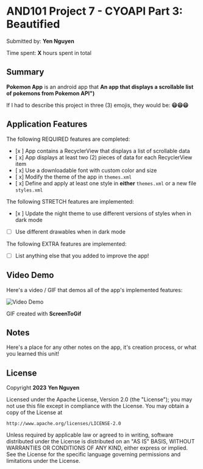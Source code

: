 <!-- (This is a comment) INSTRUCTIONS: Go through this page and fill out any **bolded** entries with their correct values.-->

# AND101 Project 7 - CYOAPI Part 3: Beautified

Submitted by: **Yen Nguyen**

Time spent: **X** hours spent in total

## Summary

**Pokemon App** is an android app that **An app that displays a scrollable list of pokemons from Pokemon API")**

If I had to describe this project in three (3) emojis, they would be: **😃😃😃**

## Application Features

<!-- (This is a comment) Please be sure to change the [ ] to [x] for any features you completed.  If a feature is not checked [x], you might miss the points for that item! -->

The following REQUIRED features are completed:

- [x ] App contains a RecyclerView that displays a list of scrollable data
- [ x] App displays at least two (2) pieces of data for each RecyclerView item
- [ x] Use a downloadable font with custom color and size
- [ x] Modify the theme of the app in `themes.xml`
- [ x] Define and apply at least one style in **either** `themes.xml` or a new file `styles.xml`

The following STRETCH features are implemented:

- [x ] Update the night theme to use different versions of styles when in dark mode
- [ ] Use different drawables when in dark mode

The following EXTRA features are implemented:

- [ ] List anything else that you added to improve the app!

## Video Demo

Here's a video / GIF that demos all of the app's implemented features:

<img src='![pokemon_api_unit7](https://github.com/yenn02/project7/assets/124716558/d75ff21a-07e8-4397-8ff9-efd89844685c)
' title='Video Demo' width='' alt='Video Demo' />

GIF created with **ScreenToGif**

<!-- Recommended tools:
- [Kap](https://getkap.co/) for macOS
- [ScreenToGif](https://www.screentogif.com/) for Windows
- [peek](https://github.com/phw/peek) for Linux. -->

## Notes

Here's a place for any other notes on the app, it's creation process, or what you learned this unit!

## License

Copyright **2023** **Yen Nguyen**

Licensed under the Apache License, Version 2.0 (the "License");
you may not use this file except in compliance with the License.
You may obtain a copy of the License at

    http://www.apache.org/licenses/LICENSE-2.0

Unless required by applicable law or agreed to in writing, software
distributed under the License is distributed on an "AS IS" BASIS,
WITHOUT WARRANTIES OR CONDITIONS OF ANY KIND, either express or implied.
See the License for the specific language governing permissions and
limitations under the License.
